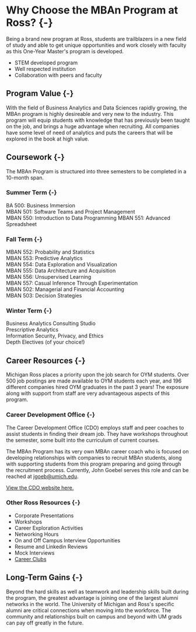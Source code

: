 # Why Choose the MBAn Program at Ross? {-}
Being a brand new program at Ross, students are trailblazers in a new field of study and able to get unique opportunities and work closely with faculty as this One-Year Master's program is developed.

- STEM developed program
- Well respected institution
- Collaboration with peers and faculty

## Program Value {-}
With the field of Business Analytics and Data Sciences rapidly growing, the MBAn program is highly desireable and very new to the industry. This program will equip students with knowledge that has previously been taught on the job, and brings a huge advantage when recruiting. All companies have some level of need of analytics and puts the careers that will be explored in the book at high value.

## Coursework {-}
The MBAn Program is structured into three semesters to be completed in a 10-month span.

### Summer Term {-}
BA 500: Business Immersion  
MBAN 501: Software Teams and Project Management  
MBAN 550: Introduction to Data Programming
MBAN 551: Advanced Spreadsheet

### Fall Term {-}
MBAN 552: Probability and Statistics  
MBAN 553: Predictive Analytics  
MBAN 554: Data Exploration and Visualization  
MBAN 555: Data Architecture and Acquisition  
MBAN 556: Unsupervised Learning  
MBAN 557: Casual Inference Through Experimentation  
MBAN 502: Managerial and Financial Accounting  
MBAN 503: Decision Strategies  

### Winter Term {-}
Business Analytics Consulting Studio  
Prescriptive Analytics  
Information Security, Privacy, and Ethics  
Depth Electives (of your choice!)  

## Career Resources {-}
Michigan Ross places a priority upon the job search for OYM students. Over 500 job postings are made available to OYM students each year, and 196 different companies hired OYM graduates in the past 3 years! The exposure along with support from staff are very advantageous aspects of this program.

### Career Development Office {-}
The Career Development Office (CDO) employs staff and peer coaches to assist students in finding their dream job. They have workshops throughout the semester, some built into the curriculum of current courses.

The MBAn Program has its very own MBAn career coach who is focused on developing relationships with companies to recruit MBAn students, along with supporting students from this program preparing and going through the recruitment process. Currently, John Goebel serves this role and can be reached at jgoeb@umich.edu.

[View the CDO website here.](https://sites.google.com/umich.edu/cdo-specialtymasters/home)  


### Other Ross Resources {-}
- Corporate Presentations
- Workshops
- Career Exploration Activities
- Networking Hours
- On and Off Campus Interview Opportunities
- Resume and Linkedin Reviews
- Mock Interviews
- [Career Clubs](https://michiganross.umich.edu/graduate/master-of-business-analytics/student-experience/clubs-and-involvement)  

## Long-Term Gains {-}
Beyond the hard skills as well as teamwork and leadership skills built during the program, the greatest advantage is joining one of the largest alumni networks in the world. The University of Michigan and Ross's specific alumni are critical connections when moving into the workforce. The community and relationships built on campus and beyond with UM grads can pay off greatly in the future.
